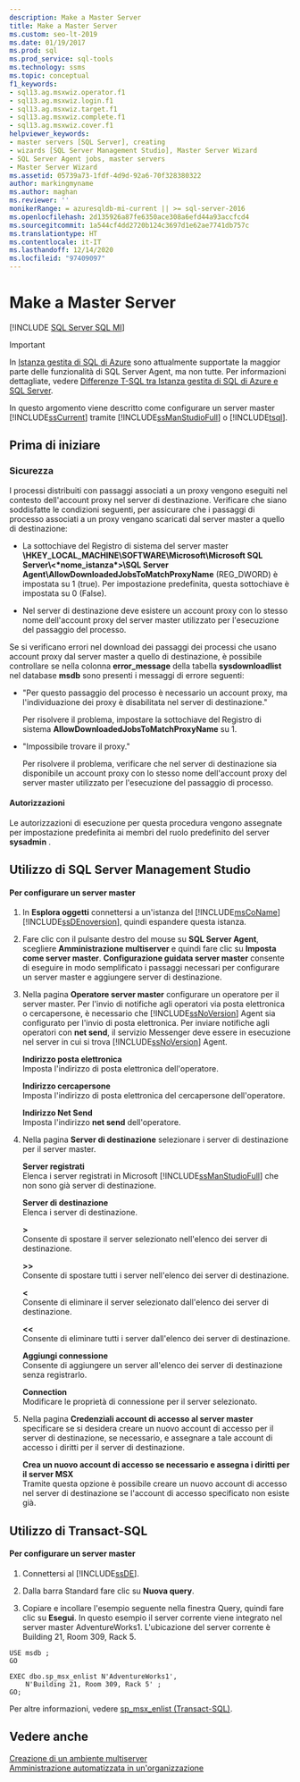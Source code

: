 ```yaml
---
description: Make a Master Server
title: Make a Master Server
ms.custom: seo-lt-2019
ms.date: 01/19/2017
ms.prod: sql
ms.prod_service: sql-tools
ms.technology: ssms
ms.topic: conceptual
f1_keywords:
- sql13.ag.msxwiz.operator.f1
- sql13.ag.msxwiz.login.f1
- sql13.ag.msxwiz.target.f1
- sql13.ag.msxwiz.complete.f1
- sql13.ag.msxwiz.cover.f1
helpviewer_keywords:
- master servers [SQL Server], creating
- wizards [SQL Server Management Studio], Master Server Wizard
- SQL Server Agent jobs, master servers
- Master Server Wizard
ms.assetid: 05739a73-1fdf-4d9d-92a6-70f328380322
author: markingmyname
ms.author: maghan
ms.reviewer: ''
monikerRange: = azuresqldb-mi-current || >= sql-server-2016
ms.openlocfilehash: 2d135926a87fe6350ace308a6efd44a93accfcd4
ms.sourcegitcommit: 1a544cf4dd2720b124c3697d1e62ae7741db757c
ms.translationtype: HT
ms.contentlocale: it-IT
ms.lasthandoff: 12/14/2020
ms.locfileid: "97409097"
---
```

# <a name="make-a-master-server"></a>Make a Master Server
[!INCLUDE [SQL Server SQL MI](../../includes/applies-to-version/sql-asdbmi.md)]

> [!IMPORTANT]  
> In [Istanza gestita di SQL di Azure](/azure/sql-database/sql-database-managed-instance) sono attualmente supportate la maggior parte delle funzionalità di SQL Server Agent, ma non tutte. Per informazioni dettagliate, vedere [Differenze T-SQL tra Istanza gestita di SQL di Azure e SQL Server](/azure/sql-database/sql-database-managed-instance-transact-sql-information#sql-server-agent).

In questo argomento viene descritto come configurare un server master [!INCLUDE[ssCurrent](../../includes/sscurrent-md.md)] tramite [!INCLUDE[ssManStudioFull](../../includes/ssmanstudiofull-md.md)] o [!INCLUDE[tsql](../../includes/tsql-md.md)].  
  
## <a name="before-you-begin"></a><a name="BeforeYouBegin"></a>Prima di iniziare  
  
### <a name="security"></a><a name="Security"></a>Sicurezza  
I processi distribuiti con passaggi associati a un proxy vengono eseguiti nel contesto dell'account proxy nel server di destinazione. Verificare che siano soddisfatte le condizioni seguenti, per assicurare che i passaggi di processo associati a un proxy vengano scaricati dal server master a quello di destinazione:  
  
-   La sottochiave del Registro di sistema del server master **\HKEY_LOCAL_MACHINE\SOFTWARE\Microsoft\Microsoft SQL Server\\<&#42;nome_istanza&#42;>\SQL Server Agent\AllowDownloadedJobsToMatchProxyName** (REG_DWORD) è impostata su 1 (true). Per impostazione predefinita, questa sottochiave è impostata su 0 (False).  
  
-   Nel server di destinazione deve esistere un account proxy con lo stesso nome dell'account proxy del server master utilizzato per l'esecuzione del passaggio del processo.  
  
Se si verificano errori nel download dei passaggi dei processi che usano account proxy dal server master a quello di destinazione, è possibile controllare se nella colonna **error_message** della tabella **sysdownloadlist** nel database **msdb** sono presenti i messaggi di errore seguenti:  
  
-   "Per questo passaggio del processo è necessario un account proxy, ma l'individuazione dei proxy è disabilitata nel server di destinazione."  
  
    Per risolvere il problema, impostare la sottochiave del Registro di sistema **AllowDownloadedJobsToMatchProxyName** su 1.  
  
-   "Impossibile trovare il proxy."  
  
    Per risolvere il problema, verificare che nel server di destinazione sia disponibile un account proxy con lo stesso nome dell'account proxy del server master utilizzato per l'esecuzione del passaggio di processo.  
  
#### <a name="permissions"></a><a name="Permissions"></a>Autorizzazioni  
Le autorizzazioni di esecuzione per questa procedura vengono assegnate per impostazione predefinita ai membri del ruolo predefinito del server **sysadmin** .  
  
## <a name="using-sql-server-management-studio"></a><a name="SSMSProcedure"></a>Utilizzo di SQL Server Management Studio  
  
#### <a name="to-make-a-master-server"></a>Per configurare un server master  
  
1.  In **Esplora oggetti** connettersi a un'istanza del [!INCLUDE[msCoName](../../includes/msconame_md.md)] [!INCLUDE[ssDEnoversion](../../includes/ssdenoversion_md.md)], quindi espandere questa istanza.  
  
2.  Fare clic con il pulsante destro del mouse su **SQL Server Agent**, scegliere **Amministrazione multiserver** e quindi fare clic su **Imposta come server master**. **Configurazione guidata server master** consente di eseguire in modo semplificato i passaggi necessari per configurare un server master e aggiungere server di destinazione.  
  
3.  Nella pagina **Operatore server master** configurare un operatore per il server master. Per l'invio di notifiche agli operatori via posta elettronica o cercapersone, è necessario che [!INCLUDE[ssNoVersion](../../includes/ssnoversion-md.md)] Agent sia configurato per l'invio di posta elettronica. Per inviare notifiche agli operatori con **net send**, il servizio Messenger deve essere in esecuzione nel server in cui si trova [!INCLUDE[ssNoVersion](../../includes/ssnoversion-md.md)] Agent.  
  
    **Indirizzo posta elettronica**  
    Imposta l'indirizzo di posta elettronica dell'operatore.  
  
    **Indirizzo cercapersone**  
    Imposta l'indirizzo di posta elettronica del cercapersone dell'operatore.  
  
    **Indirizzo Net Send**  
    Imposta l'indirizzo **net send** dell'operatore.  
  
4.  Nella pagina **Server di destinazione** selezionare i server di destinazione per il server master.  
  
    **Server registrati**  
    Elenca i server registrati in Microsoft [!INCLUDE[ssManStudioFull](../../includes/ssmanstudiofull-md.md)] che non sono già server di destinazione.  
  
    **Server di destinazione**  
    Elenca i server di destinazione.  
  
    **>**  
    Consente di spostare il server selezionato nell'elenco dei server di destinazione.  
  
    **>>**  
    Consente di spostare tutti i server nell'elenco dei server di destinazione.  
  
    **<**  
    Consente di eliminare il server selezionato dall'elenco dei server di destinazione.  
  
    **<<**  
    Consente di eliminare tutti i server dall'elenco dei server di destinazione.  
  
    **Aggiungi connessione**  
    Consente di aggiungere un server all'elenco dei server di destinazione senza registrarlo.  
  
    **Connection**  
    Modificare le proprietà di connessione per il server selezionato.  
  
5.  Nella pagina **Credenziali account di accesso al server master** specificare se si desidera creare un nuovo account di accesso per il server di destinazione, se necessario, e assegnare a tale account di accesso i diritti per il server di destinazione.  
  
    **Crea un nuovo account di accesso se necessario e assegna i diritti per il server MSX**  
    Tramite questa opzione è possibile creare un nuovo account di accesso nel server di destinazione se l'account di accesso specificato non esiste già.  
  
## <a name="using-transact-sql"></a><a name="TsqlProcedure"></a>Utilizzo di Transact-SQL  
  
#### <a name="to-make-a-master-server"></a>Per configurare un server master  
  
1.  Connettersi al [!INCLUDE[ssDE](../../includes/ssde_md.md)].  
  
2.  Dalla barra Standard fare clic su **Nuova query**.  
  
3.  Copiare e incollare l'esempio seguente nella finestra Query, quindi fare clic su **Esegui**. In questo esempio il server corrente viene integrato nel server master AdventureWorks1. L'ubicazione del server corrente è Building 21, Room 309, Rack 5.  
  
```  
USE msdb ;  
GO  
  
EXEC dbo.sp_msx_enlist N'AdventureWorks1',   
    N'Building 21, Room 309, Rack 5' ;   
GO;  
```  
  
Per altre informazioni, vedere [sp_msx_enlist (Transact-SQL)](../../relational-databases/system-stored-procedures/sp-msx-enlist-transact-sql.md).  
  
## <a name="see-also"></a>Vedere anche  
[Creazione di un ambiente multiserver](../../ssms/agent/create-a-multiserver-environment.md)  
[Amministrazione automatizzata in un'organizzazione](../../ssms/agent/automated-administration-across-an-enterprise.md)  
